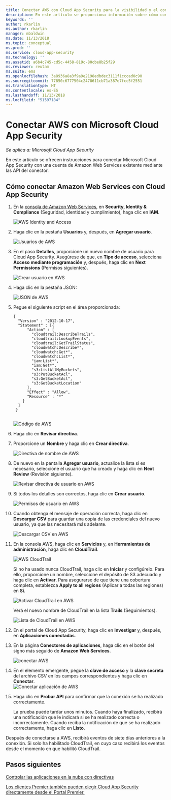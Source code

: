 ```yaml
---
title: Conectar AWS con Cloud App Security para la visibilidad y el control del uso | Microsoft Docs
description: En este artículo se proporciona información sobre cómo conectar la aplicación AWS con Cloud App Security mediante el conector de API.
keywords: ''
author: rkarlin
ms.author: rkarlin
manager: mbaldwin
ms.date: 11/13/2018
ms.topic: conceptual
ms.prod: ''
ms.service: cloud-app-security
ms.technology: ''
ms.assetid: a6b4c745-cd5c-4458-819c-80cbe8b25f29
ms.reviewer: reutam
ms.suite: ems
ms.openlocfilehash: 3a8936a8a3f9a9e2198edbdec3111f1cccad0c90
ms.sourcegitcommit: 77850c6777504c2478611cb71a387e7fcc5f2551
ms.translationtype: HT
ms.contentlocale: es-ES
ms.lasthandoff: 11/13/2018
ms.locfileid: "51597184"
---
```

# <a name="connect-aws-to-microsoft-cloud-app-security"></a>Conectar AWS con Microsoft Cloud App Security

*Se aplica a: Microsoft Cloud App Security*

En este artículo se ofrecen instrucciones para conectar Microsoft Cloud App Security con una cuenta de Amazon Web Services existente mediante las API del conector.  
  
## <a name="how-to-connect-amazon-web-services-to-cloud-app-security"></a>Cómo conectar Amazon Web Services con Cloud App Security  
  
1.  En la [consola de Amazon Web Services](https://console.aws.amazon.com/), en **Security, Identity & Compliance** (Seguridad, identidad y cumplimiento), haga clic en **IAM**.  
  
     ![AWS Identity and Access](./media/aws-identity-and-access.png "AWS Identity and Access")  
  
2.  Haga clic en la pestaña **Usuarios** y, después, en **Agregar usuario**.  
  
     ![Usuarios de AWS](./media/aws-users.png "Usuarios de AWS")      
  
4.  En el paso **Detalles**, proporcione un nuevo nombre de usuario para Cloud App Security. Asegúrese de que, en **Tipo de acceso**, selecciona **Acceso mediante programación** y, después, haga clic en **Next Permissions** (Permisos siguientes).  

     ![Crear usuario en AWS](./media/aws-create-user.png "Crear usuario en AWS")

5. Haga clic en la pestaña JSON:

     ![JSON de AWS](./media/aws-json.png "Pestaña JSON de AWS")

6. Pegue el siguiente script en el área proporcionada:

    ```     
    {  
      "Version" : "2012-10-17",  
      "Statement" : [{  
          "Action" : [  
            "cloudtrail:DescribeTrails",  
            "cloudtrail:LookupEvents",  
            "cloudtrail:GetTrailStatus",  
            "cloudwatch:Describe*",  
            "cloudwatch:Get*",  
            "cloudwatch:List*",  
            "iam:List*",  
            "iam:Get*",
            "s3:ListAllMyBuckets",
            "s3:PutBucketAcl",
            "s3:GetBucketAcl",
            "s3:GetBucketLocation"
          ],  
          "Effect" : "Allow",  
          "Resource" : "*"  
        }  
      ]  
     }  
  
    ```  

     ![Código de AWS](./media/aws-code.png "Código de AWS")
    
6. Haga clic en **Revisar directiva**.

7. Proporcione un **Nombre** y haga clic en **Crear directiva**.

     ![Directiva de nombre de AWS](./media/aws-create-policy.png "Crear directiva de AWS")

9. De nuevo en la pantalla **Agregar usuario**, actualice la lista si es necesario, seleccione el usuario que ha creado y haga clic en **Next Review** (Revisión siguiente).

   ![Revisar directiva de usuario en AWS](./media/aws-review-user.png "Revisar usuario en AWS")

10. Si todos los detalles son correctos, haga clic en **Crear usuario**.

    ![Permisos de usuario en AWS](./media/aws-user-permissions.png "Revisar permisos de usuario en AWS")

11. Cuando obtenga el mensaje de operación correcta, haga clic en **Descargar CSV** para guardar una copia de las credenciales del nuevo usuario, ya que las necesitará más adelante.  

    ![Descargar CSV en AWS](./media/aws-download-csv.png "Descargar CSV en AWS")
  
10. En la consola AWS, haga clic en **Servicios** y, en **Herramientas de administración**, haga clic en **CloudTrail**.  
  
     ![AWS CloudTrail](./media/aws-cloudtrail.png "AWS CloudTrail")  
  
    Si no ha usado nunca CloudTrail, haga clic en **Iniciar** y configúrelo. Para ello, proporcione un nombre, seleccione el depósito de S3 adecuado y haga clic en **Activar**. Para asegurarse de que tiene una cobertura completa, establezca **Apply to all regions** (Aplicar a todas las regiones) en **Sí**.
  
       ![Activar CloudTrail en AWS](./media/aws-turnon-cloudtrail.png "Activar CloudTrail en AWS")
  
    Verá el nuevo nombre de CloudTrail en la lista **Trails** (Seguimientos).
    
      ![Lista de CloudTrail en AWS](./media/aws-cloudtrail-list.png "Lista de CloudTrail en AWS")
  
11. En el portal de Cloud App Security, haga clic en **Investigar** y, después, en **Aplicaciones conectadas**.  
  
12. En la página **Conectores de aplicaciones**, haga clic en el botón del signo más seguido de **Amazon Web Services**.  
  
     ![conectar AWS](./media/connect-aws.png "conectar AWS")  
  
13. En el elemento emergente, pegue la **clave de acceso** y la **clave secreta** del archivo CSV en los campos correspondientes y haga clic en **Conectar**.  
   ![Conectar aplicación de AWS](./media/aws-connect-app.png "Conectar aplicación de AWS") 
  
14. Haga clic en **Probar API** para confirmar que la conexión se ha realizado correctamente.  
  
     La prueba puede tardar unos minutos. Cuando haya finalizado, recibirá una notificación que le indicará si se ha realizado correcta o incorrectamente. Cuando reciba la notificación de que se ha realizado correctamente, haga clic en **Listo**.  
  
Después de conectarse a AWS, recibirá eventos de siete días anteriores a la conexión. Si solo ha habilitado CloudTrail, en cuyo caso recibirá los eventos desde el momento en que habilitó CloudTrail.
  
## <a name="next-steps"></a>Pasos siguientes  
[Controlar las aplicaciones en la nube con directivas](control-cloud-apps-with-policies.md)   

[Los clientes Premier también pueden elegir Cloud App Security directamente desde el Portal Premier.](https://premier.microsoft.com/)  
  
  